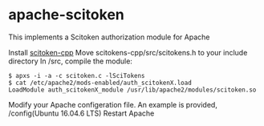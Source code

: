 # apache-scitoken

This implements a Scitoken authorization module for Apache

Install [scitoken-cpp](https://github.com/scitokens/scitokens-cpp)
Move scitokens-cpp/src/scitokens.h to your include directory
In /src, compile the module:
```
$ apxs -i -a -c scitoken.c -lSciTokens
$ cat /etc/apache2/mods-enabled/auth_scitokenX.load
LoadModule auth_scitokenX_module /usr/lib/apache2/modules/scitoken.so
```
Modify your Apache configeration file. An example is provided, /config(Ubuntu 16.04.6 LTS)
Restart Apache
